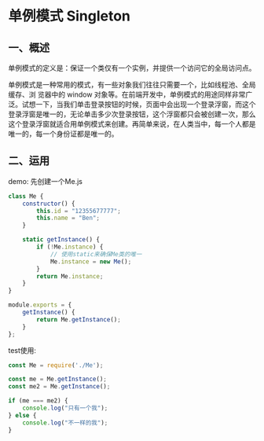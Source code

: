 # 单例模式 Singleton

## 一、概述

单例模式的定义是：保证一个类仅有一个实例，并提供一个访问它的全局访问点。

单例模式是一种常用的模式，有一些对象我们往往只需要一个，比如线程池、全局缓存、浏
览器中的 window 对象等。在前端开发中，单例模式的用途同样非常广泛。试想一下，当我们单击登录按钮的时候，页面中会出现一个登录浮窗，而这个登录浮窗是唯一的，无论单击多少次登录按钮，这个浮窗都只会被创建一次，那么这个登录浮窗就适合用单例模式来创建。再简单来说，在人类当中，每一个人都是唯一的，每一个身份证都是唯一的。

## 二、运用

demo: 先创建一个Me.js

```js
class Me {
    constructor() {
        this.id = "12355677777";
        this.name = "Ben";
    }

    static getInstance() {
        if (!Me.instance) {
            // 使用static来确保Me类的唯一
            Me.instance = new Me();
        }
        return Me.instance;
    }
}

module.exports = {
    getInstance() {
        return Me.getInstance();
    }
};
```

test使用:

```js
const Me = require('./Me');

const me = Me.getInstance();
const me2 = Me.getInstance();

if (me === me2) {
    console.log("只有一个我");
} else {
    console.log("不一样的我");
}
```
